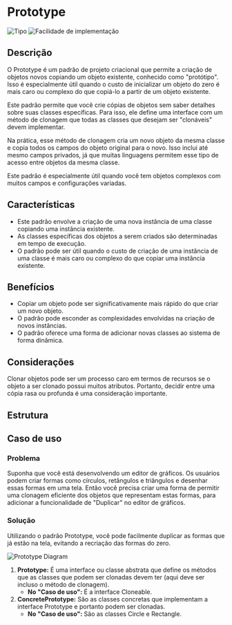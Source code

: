 # Prototype

![Tipo](https://img.shields.io/badge/Tipo-Criacional-informational)
![Facilidade de implementação](https://img.shields.io/badge/Facilidade%20de%20implementação-★★★★★-brightgreen)

## Descrição

O Prototype é um padrão de projeto criacional que permite a criação de objetos novos copiando um objeto existente, conhecido como "protótipo". Isso é especialmente útil quando o custo de inicializar um objeto do zero é mais caro ou complexo do que copiá-lo a partir de um objeto existente.

Este padrão permite que você crie cópias de objetos sem saber detalhes sobre suas classes específicas. Para isso, ele define uma interface com um método de clonagem que todas as classes que desejam ser "clonáveis" devem implementar.

Na prática, esse método de clonagem cria um novo objeto da mesma classe e copia todos os campos do objeto original para o novo. Isso inclui até mesmo campos privados, já que muitas linguagens permitem esse tipo de acesso entre objetos da mesma classe.

Este padrão é especialmente útil quando você tem objetos complexos com muitos campos e configurações variadas.

## Características

- Este padrão envolve a criação de uma nova instância de uma classe copiando uma instância existente.
- As classes específicas dos objetos a serem criados são determinadas em tempo de execução.
- O padrão pode ser útil quando o custo de criação de uma instância de uma classe é mais caro ou complexo do que copiar uma instância existente.

## Benefícios

- Copiar um objeto pode ser significativamente mais rápido do que criar um novo objeto.
- O padrão pode esconder as complexidades envolvidas na criação de novos instâncias.
- O padrão oferece uma forma de adicionar novas classes ao sistema de forma dinâmica.

## Considerações

Clonar objetos pode ser um processo caro em termos de recursos se o objeto a ser clonado possui muitos atributos. Portanto, decidir entre uma cópia rasa ou profunda é uma consideração importante.

## Estrutura

## Caso de uso

### Problema

Suponha que você está desenvolvendo um editor de gráficos. Os usuários podem criar formas como círculos, retângulos e triângulos e desenhar essas formas em uma tela. Então você precisa criar uma forma de permitir uma clonagem eficiente dos objetos que representam estas formas, para adicionar a funcionalidade de "Duplicar" no editor de gráficos.

### Solução

Utilizando o padrão Prototype, você pode facilmente duplicar as formas que já estão na tela, evitando a recriação das formas do zero.

![Prototype Diagram](https://imgur.com/J5LBTQ7.png)

1. **Prototype:** É uma interface ou classe abstrata que define os métodos que as classes que podem ser clonadas devem ter (aqui deve ser incluso o método de clonagem).
   - **No "Caso de uso":** É a interface Cloneable.
2. **ConcretePrototype:** São as classes concretas que implementam a interface Prototype e portanto podem ser clonadas.
   - **No "Caso de uso":** São as classes Circle e Rectangle.
